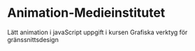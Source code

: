 # Animation-Medieinstitutet

Lätt animation i javaScript uppgift i kursen Grafiska verktyg för gränssnittsdesign
